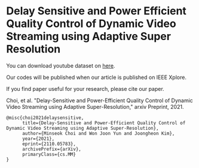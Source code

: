 # Delay Sensitive and Power Efficient Quality Control of Dynamic Video Streaming using Adaptive Super Resolution

You can download youtube dataset on [here](https://www.dropbox.com/s/nsmu9v7fq2sgwue/youtube.zip?dl=0).

Our codes will be published when our article is published on IEEE Xplore.

If you find paper useful for your research, please cite our paper.

Choi, et al. "Delay-Sensitive and Power-Efficient Quality Control of Dynamic Video Streaming using Adaptive Super-Resolution," arxiv Preprint, 2021. 

```
@misc{choi2021delaysensitive,
      title={Delay-Sensitive and Power-Efficient Quality Control of Dynamic Video Streaming using Adaptive Super-Resolution}, 
      author={Minseok Choi and Won Joon Yun and Joongheon Kim},
      year={2021},
      eprint={2110.05783},
      archivePrefix={arXiv},
      primaryClass={cs.MM}
}
```
